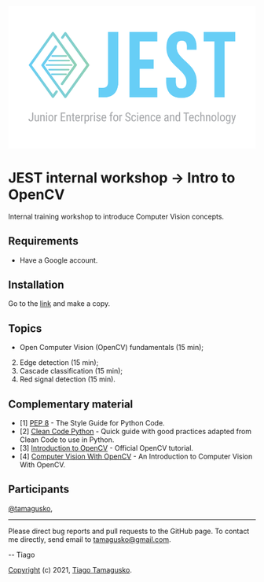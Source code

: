 ![](img/head.png)

# JEST internal workshop &#8594; Intro to OpenCV

Internal training workshop to introduce Computer Vision concepts.

## Requirements

- Have a Google account. 

## Installation

Go to the [link](https://colab.research.google.com/github/tamagusko/workshop-intro-opencv/blob/main/introOpenCV.ipynb) and make a copy.

## Topics

* Open Computer Vision (OpenCV) fundamentals (15 min);
2. Edge detection (15 min);
3. Cascade classification (15 min);
4. Red signal detection (15 min).

## Complementary material

- [1] [PEP 8](https://pep8.org/) - The Style Guide for Python Code.
- [2] [Clean Code Python](https://github.com/zedr/clean-code-python) - Quick guide with good practices adapted from Clean Code to use in Python.
- [3] [Introduction to OpenCV](https://docs.opencv.org/3.4/df/d65/tutorial_table_of_content_introduction.html) - Official OpenCV tutorial.
- [4] [Computer Vision With OpenCV](https://www.analyticsvidhya.com/blog/2021/07/an-introduction-to-computer-vision-with-opencv/) - An Introduction to Computer Vision With OpenCV.

## Participants

[@tamagusko](https://github.com/tamagusko), 

----

Please direct bug reports and pull requests to the GitHub page. To contact me directly, send email to tamagusko@gmail.com.

-- Tiago

[Copyright](LICENSE) (c) 2021, [Tiago Tamagusko](https://github.com/tamagusko).

